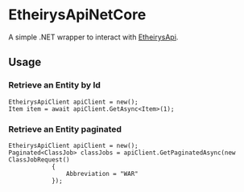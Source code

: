# EtheirysApiNetCore

A simple .NET wrapper to interact with [EtheirysApi](https://etheirysapi.com).

## Usage
### Retrieve an Entity by Id
```
EtheirysApiClient apiClient = new();
Item item = await apiClient.GetAsync<Item>(1);
```
### Retrieve an Entity paginated
```
EtheirysApiClient apiClient = new();
Paginated<ClassJob> classJobs = apiClient.GetPaginatedAsync(new ClassJobRequest()
            {
                Abbreviation = "WAR"
            });
```
